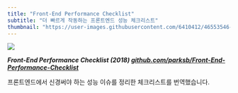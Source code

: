 ```yaml
---
title: "Front-End Performance Checklist"
subtitle: "더 빠르게 작동하는 프론트엔드 성능 체크리스트"
thumbnail: "https://user-images.githubusercontent.com/6410412/46553546-be114100-c918-11e8-8a59-20ce4fa489d9.png"
---
```


![](https://user-images.githubusercontent.com/6410412/46553546-be114100-c918-11e8-8a59-20ce4fa489d9.png)

_**Front-End Performance Checklist (2018) [github.com/parksb/Front-End-Performance-Checklist](https://github.com/parksb/Front-End-Performance-Checklist)**_

프론트엔드에서 신경써야 하는 성능 이슈를 정리한 체크리스트를 번역했습니다.
